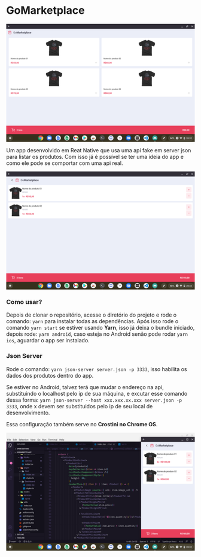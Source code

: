 # GoMarketplace

<p align="center"> 
  <img src="https://github.com/KelvinLopes/gomarketplace/blob/main/screenshot/Screenshot%202020-12-04%20at%2020.32.43.png?raw=true"      width="800" heigth="900" align="center" alt="Tela do app no Chrome OS"/>
 </p>


Um app desenvolvido em Reat Native que usa uma api fake em server json para listar os produtos. Com isso já é possível se ter uma ideia do app e como ele pode se comportar com uma api real.

<p align="center"> 
  <img src="https://github.com/KelvinLopes/gomarketplace/blob/main/screenshot/Screenshot%202020-12-04%20at%2020.33.04.png?raw=true"      width="800" heigth="900" align="center" alt="Tela do app no Chrome OS"/>
 </p>

### Como usar?

Depois de clonar o repositório, acesse o diretório do projeto e rode o comando: ```yarn``` para instalar todas as dependências. Após isso rode o comando ```yarn start``` se estiver usando **Yarn**, isso já deixa o bundle iniciado, depois rode: ```yarn android```, caso esteja no Android senão pode rodar ```yarn ios```, aguardar o app ser instalado.

### Json Server

Rode o comando: ```yarn json-server server.json -p 3333```, isso habilita os dados dos produtos dentro do app.

Se estiver no Android, talvez terá que mudar o endereço na api, substituindo o localhost pelo ip de sua máquina, e excutar esse comando dessa forma: ```yarn json-server --host xxx.xxx.xx.xxx server.json -p 3333```, onde x devem ser substituidos pelo ip de seu local de desenvolvimento.

Essa configuração também serve no **Crostini no Chrome OS**.

<p align="center"> 
  <img src="https://github.com/KelvinLopes/gomarketplace/blob/main/screenshot/Screenshot%202020-12-04%20at%2020.32.26.png?raw=true"      width="800" heigth="900" align="center" alt="Tela do app no Chrome OS"/>
 </p>
